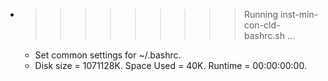 * >>>>>>>>> Running inst-min-con-cld-bashrc.sh ...
  * Set common settings for ~/.bashrc.
  * Disk size = 1071128K. Space Used = 40K. Runtime = 00:00:00:00.
